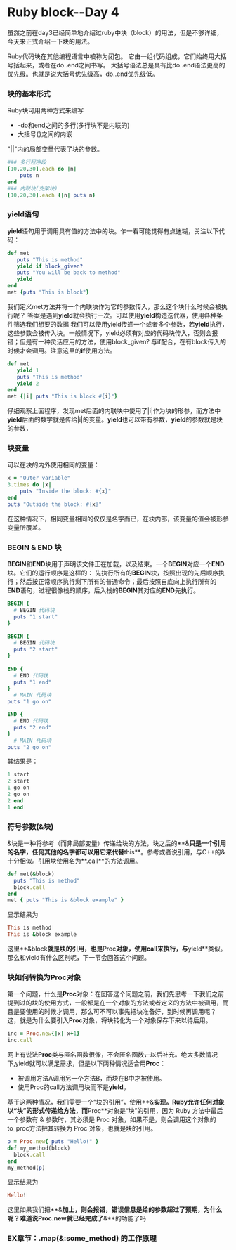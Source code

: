 # Ruby block--Day 4
虽然之前在day3已经简单地介绍过ruby中块（block）的用法，但是不够详细，今天来正式介绍一下块的用法。

Ruby代码块在其他编程语言中被称为闭包。 它由一组代码组成，它们始终用大括号括起来，或者在do..end之间书写。 大括号语法总是具有比do..end语法更高的优先级。也就是说大括号优先级高，do..end优先级低。

### 块的基本形式
Ruby块可用两种方式来编写 
* -do和end之间的多行(多行块不是内联的)
* 大括号{}之间的内嵌

"||"内的局部变量代表了块的参数。
```ruby
### 多行程序段
[10,20,30].each do |n|
    puts n
end
### 内联块(支架块)
[10,20,30].each {|n| puts n}
```
### yield语句
**yield**语句用于调用具有值的方法中的块。乍一看可能觉得有点迷糊，关注以下代码：
```ruby
def met   
   puts "This is method"   
   yield if block_given?
   puts "You will be back to method"   
   yield   
end   
met {puts "This is block"}
```
我们定义met方法并将一个内联块作为它的参数传入，那么这个块什么时候会被执行呢？ 答案是遇到**yield**就会执行一次。可以使用**yield**构造迭代器，使用各种条件筛选我们想要的数据 我们可以使用yield传递一个或者多个参数，若**yield**执行，这些参数会被传入块。一般情况下，yield必须有对应的代码块传入，否则会报错；但是有一种灵活应用的方法，使用block_given? 与if配合，在有block传入的时候才会调用。注意这里的**if**使用方法。

```ruby
def met   
   yield 1   
   puts "This is method"   
   yield 2   
end   
met {|i| puts "This is block #{i}"}
```
仔细观察上面程序，发现met后面的内联块中使用了|i|作为块的形参，而方法中**yield**后面的数字就是传给|i|的变量。**yield**也可以带有参数，**yield**的参数就是块的参数，




### 块变量
可以在块的内外使用相同的变量：
```ruby
x = "Outer variable"    
3.times do |x|    
    puts "Inside the block: #{x}"    
end    
puts "Outside the block: #{x}"
```
在这种情况下，相同变量相同的仅仅是名字而已，在块内部，该变量的值会被形参变量所覆盖。

### BEGIN & END 块
**BEGIN**和**END**块用于声明该文件正在加载，以及结束。一个**BEGIN**对应一个**END**块。它们的运行顺序是这样的：
先执行所有的**BEGIN**块，按照出现的先后顺序执行；然后按正常顺序执行剩下所有的普通命令；最后按照自底向上执行所有的**END**语句，过程很像栈的顺序，后入栈的**BEGIN**其对应的**END**先执行。
```ruby
BEGIN { 
  # BEGIN 代码块
  puts "1 start"
} 
 
BEGIN { 
  # BEGIN 代码块
  puts "2 start"
} 
 
END { 
  # END 代码块
  puts "1 end"
}
  # MAIN 代码块
puts "1 go on"

END { 
  # END 代码块
  puts "2 end"
}
  # MAIN 代码块
puts "2 go on"
```
其结果是：
```ruby
1 start
2 start
1 go on
2 go on
2 end
1 end
```

### 符号参数(&块)
&块是一种将参考（而非局部变量）传递给块的方法，块之后的**&**只是一个引用的名字，任何其他的名字都可以用它来代替**this**。参考或者说引用，与C++的&十分相似。引用块使用名为**.call**的方法调用。
```ruby
def met(&block)   
  puts "This is method"   
  block.call   
end   
met { puts "This is &block example" }
```
显示结果为
```ruby
This is method
This is &block example
```
这里**&block**就是块的引用，也是**Proc**对象，使用call来执行，与**yield**类似。那么和yield有什么区别呢，下一节会回答这个问题。



### 块如何转换为**Proc**对象
第一个问题，什么是**Proc**对象：在回答这个问题之前，我们先思考一下我们之前提到过的块的使用方式，一般都是在一个对象的方法或者定义的方法中被调用，而且是要使用的时候才调用，那么可不可以事先把块准备好，到时候再调用呢？
这，就是为什么要引入**Proc**对象，将块转化为一个对象保存下来以待后用。
```ruby
inc = Proc.new{|x| x+1}
inc.call
```
网上有说法**Proc**类与匿名函数很像，~~不会匿名函数，以后补充~~。绝大多数情况下,yield就可以满足需求，但是以下两种情况适合用**Proc**：
* 被调用方法A调用另一个方法B，而块在B中才被使用。
* 使用Proc的call方法调用块而不是**yield**。

基于这两种情况，我们需要一个“块的引用”，使用**&**实现。Ruby允许任何对象以“块”的形式传递给方法，而**Proc**对象是“块”的引用，因为 Ruby 方法中最后一个参数有 & 参数时，其必须是 Proc 对象，如果不是，则会调用这个对象的to_proc方法把其转换为 Proc 对象，也就是块的引用。
```ruby
p = Proc.new{ puts "Hello!" }
def my_method(block)
  block.call
end
my_method(p) 
```
显示结果为
```ruby
Hello!
```
这里如果我们把**&**加上，则会报错，错误信息是给的参数超过了预期，为什么呢？难道说Proc.new就已经完成了**&**的功能了吗


### EX章节：.map(&:some_method) 的工作原理


